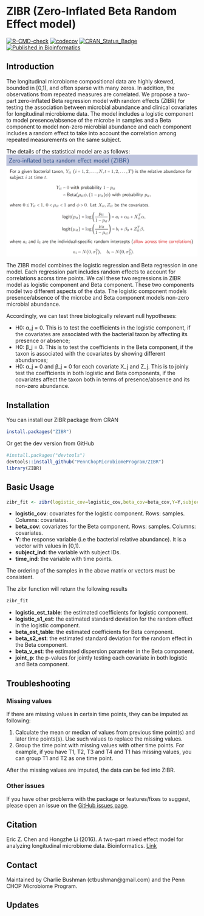 # ZIBR (Zero-Inflated Beta Random Effect model)

<!-- badges: start -->
  [![R-CMD-check](https://github.com/PennChopMicrobiomeProgram/ZIBR/actions/workflows/R-CMD-check.yaml/badge.svg)](https://github.com/PennChopMicrobiomeProgram/ZIBR/actions/workflows/R-CMD-check.yaml)
  [![codecov](https://codecov.io/gh/PennChopMicrobiomeProgram/ZIBR/graph/badge.svg?token=6A7MIF2IPE)]( https://app.codecov.io/gh/PennChopMicrobiomeProgram/ZIBR)
  [![CRAN_Status_Badge](https://www.r-pkg.org/badges/version/ZIBR)](https://cran.r-project.org/package=ZIBR)
  [![Published in Bioinformatics](https://img.shields.io/badge/Published%20in-Bioinformatics-blue)](https://academic.oup.com/bioinformatics/article-abstract/32/17/2611/2450750?rss=1)
  <!-- badges: end -->

## Introduction
The longitudinal microbiome compositional data are highly skewed, bounded in [0,1), and often sparse with many zeros. In addition, the observations from repeated measures are correlated. We propose a two-part zero-inflated Beta regression model with random effects (ZIBR) for testing the association between microbial abundance and clinical covariates for longitudinal microbiome data. The model includes a logistic component to model presence/absence of the microbe in samples and a Beta component to model non-zero microbial abundance and each component includes a random effect to take into account the correlation among repeated measurements on the same subject.

The details of the statistical model are as follows:
<img src="vignettes/zibr_stat_model.png" width="600" align="center">

The ZIBR model combines the logistic regression and Beta regression in one model. Each regression part includes random effects to account for correlations acorss time points. We call these two regressions in ZIBR model as logistic component and Beta component. These two components model two different aspects of the data. The logistic component models presence/absence of the microbe and Beta component models non-zero microbial abundance.

Accordingly, we can test three biologically relevant null hypotheses:  
- H0: α_j = 0.  This is to test the coefficients in the logistic component, if the covariates are associated with the bacterial taxon by affecting its presence or absence;  
- H0: β_j = 0.  This is to test the coefficients in the Beta component, if the taxon is associated with the covariates by showing different abundances;  
- H0: α_j = 0 and β_j = 0 for each covariate X_j and Z_j. This is to joinly test the coefficients in both logistic and Beta components, if the covariates affect the taxon both in terms of presence/absence and its non-zero abundance.  

## Installation
You can install our ZIBR package from CRAN

```r
install.packages("ZIBR")
```

Or get the dev version from GitHub

```r
#install.packages("devtools")
devtools::install_github("PennChopMicrobiomeProgram/ZIBR")
library(ZIBR)
```

## Basic Usage

```r
zibr_fit <- zibr(logistic_cov=logistic_cov,beta_cov=beta_cov,Y=Y,subject_ind=subject_ind,time_ind=time_ind)
```

- **logistic_cov**: covariates for the logistic component. Rows: samples. Columns: covariates.  
- **beta_cov**: covariates for the Beta component. Rows: samples. Columns: covariates.  
- **Y**: the response variable (i.e the bacterial relative abundance). It is a vector with values in [0,1).  
- **subject_ind**: the variable with subject IDs.   
- **time_ind**: the variable with time points.   

The ordering of the samples in the above matrix or vectors must be consistent.

The zibr function will return the following results

```r
zibr_fit
```

- **logistic_est_table**: the estimated coefficients for logistic component.  
- **logistic_s1_est**: the estimated standard deviation for the random effect in the logistic component.  
- **beta_est_table**: the estimated coefficients for Beta component.  
- **beta_s2_est**: the estimated standard deviation for the random effect in the Beta component.  
- **beta_v_est**: the estimated dispersion parameter in the Beta component.  
- **joint_p**: the p-values for jointly testing each covariate in both logistic and Beta component.  

## Troubleshooting

### Missing values
If there are missing values in certain time points, they can be imputed as following:
1. Calculate the mean or median of values from previous time point(s) and later time points(s). Use such values to replace the missing values.
2. Group the time point with missing values with other time points. For example, if you have T1, T2, T3 and T4 and T1 has missing values, you can group T1 and T2 as one time point.

After the missing values are imputed, the data can be fed into ZIBR.

### Other issues

If you have other problems with the package or features/fixes to suggest, please open an issue on the [GitHub issues page](https://github.com/PennChopMicrobiomeProgram/ZIBR/issues).

## Citation
Eric Z. Chen and Hongzhe Li (2016). A two-part mixed effect model for analyzing longitudinal microbiome data. Bioinformatics. [Link](https://academic.oup.com/bioinformatics/article-abstract/32/17/2611/2450750?rss=1)

## Contact
Maintained by Charlie Bushman (ctbushman\@gmail.com) and the Penn CHOP Microbiome Program.

## Updates

<!---
- Add likelihood to the output.
- variable name is missing in beta.est.table
-->
